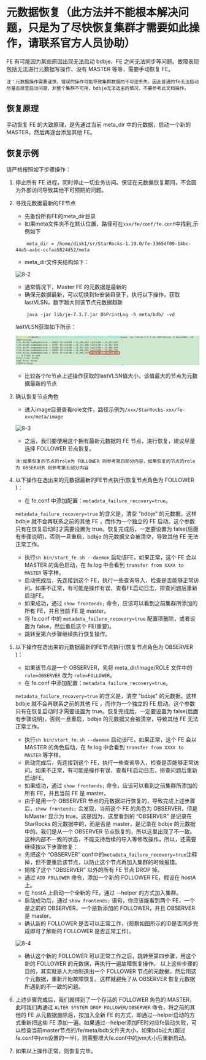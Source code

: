 # 元数据恢复（此方法并不能根本解决问题，只是为了尽快恢复集群才需要如此操作，请联系官方人员协助）

FE 有可能因为某些原因出现无法启动 bdbje、FE 之间无法同步等问题。故障表现包括无法进行元数据写操作、没有 MASTER 等等，需要手动恢复 FE。

`注：元数据操作需要谨慎，错误的操作可能导致集群数据的不可逆丢失，因此普通的fe无法启动尽量去排查启动问题，非整个集群不可用，bdbje无法选主的情况，不要参考此文档操作。`

## 恢复原理

手动恢复 FE 的大致原理，是先通过当前 meta_dir 中的元数据，启动一个新的 MASTER，然后再逐台添加其他 FE。

## 恢复示例

请严格按照如下步骤操作：

1. 停止所有 FE 进程，同时停止一切业务访问。保证在元数据恢复期间，不会因为外部访问导致其他不可预期的问题。
2. 寻找元数据最新的FE节点

    * 先备份所有FE的meta_dir目录
    * 如果meta文件夹不在默认位置，路径可在`xxx/fe/conf/fe.conf`中找到,示例如下

    ```shell
        meta_dir = /home/disk1/sr/StarRocks-1.19.0/fe-3365df09-14bc-44a5-aabc-ccfaa5824d52/meta
    ```

    * meta_dir文件夹结构如下：

    ![8-2](../assets/8-2.png)

    * 通常情况下，Master FE 的元数据是最新的
    * 确保元数据最新，可以切换到fe安装目录下，执行以下操作，获取lastVLSN，数字越大则该节点元数据越新

    ```shell
        java -jar lib/je-7.3.7.jar DbPrintLog -h meta/bdb/ -vd 
    ```

    lastVLSN获取如下所示：

    ![8-8](../assets/8-8.png)

    * 比较各个fe节点上述操作获取的lastVLSN值大小，该值最大的节点为元数据最新的节点

3. 确认恢复节点角色

    * 进入image目录查看role文件，路径示例为`/xxx/StarRocks-xxx/fe-xxx/meta/image`

    ![8-3](../assets/8-3.png)

    * 之后，我们要使用这个拥有最新元数据的 FE 节点，进行恢复，建议尽量选择 FOLLOWER 节点恢复。

    `注:如果恢复的节点的role为 FOLLOWER 则参考第四部分内容，如果恢复的节点的role为 OBSERVER 则参考第五部分内容`

4. 以下操作在选出来的元数据最新的FE节点执行(恢复节点角色为 FOLLOWER )：

    * 在 fe.conf 中添加配置：`metadata_failure_recovery=true`。

    `metadata_failure_recovery=true` 的含义是，清空 "bdbje" 的元数据。这样 bdbje 就不会再联系之前的其他 FE ，而作为一个独立的 FE 启动。这个参数只有在恢复启动时才需要设置为 true。恢复完成后，一定要设置为 false(后面有步骤说明)，否则一旦重启，bdbje 的元数据又会被清空，导致其他 FE 无法正常工作。
    * 执行`sh bin/start_fe.sh --daemon` 启动该FE，如果正常，这个 FE 会以 MASTER 的角色启动，在 fe.log 中会看到 `transfer from XXXX to MASTER` 等字样。
    * 启动完成后，先连接到这个 FE，执行一些查询导入，检查是否能够正常访问。如果不正常，有可能是操作有误，查看FE启动日志，排查问题后重新启动FE。
    * 如果成功，通过 `show frontends;` 命令，应该可以看到之前集群所添加的所有 FE，并且当前 FE 是 master。
    * 将 fe.conf 中的 `metadata_failure_recovery=true` 配置项删除，或者设置为 false，然后重启这个 FE(重要)。
    * 跳转至第六步骤继续执行恢复操作。

5. 以下操作在选出来的元数据最新的FE节点执行(恢复节点角色为 OBSERVER )：

    * 如果该节点是一个 OBSERVER，先将 meta_dir/image/ROLE 文件中的 `role=OBSERVER` 改为 `role=FOLLOWER`。
    * 在 fe.conf 中添加配置：`metadata_failure_recovery=true`。

    `metadata_failure_recovery=true` 的含义是，清空 "bdbje" 的元数据。这样 bdbje 就不会再联系之前的其他 FE ，而作为一个独立的 FE 启动。这个参数只有在恢复启动时才需要设置为 true。恢复完成后，一定要设置为 false(后面有步骤说明)，否则一旦重启，bdbje 的元数据又会被清空，导致其他 FE 无法正常工作。
    * 执行`sh bin/start_fe.sh --daemon` 启动该FE，如果正常，这个 FE 会以 MASTER 的角色启动，在 fe.log 中会看到 `transfer from XXXX to MASTER` 等字样。
    * 启动完成后，先连接到这个 FE，执行一些查询导入，检查是否能够正常访问。如果不正常，有可能是操作有误，查看FE启动日志，排查问题后重新启动FE。
    * 如果成功，通过 `show frontends;` 命令，应该可以看到之前集群所添加的所有 FE，并且当前 FE 是 master。
    * 由于是用一个 OBSERVER 节点的元数据进行恢复的，导致完成上述步骤后，`show frontends;` 会发现，当前这个 FE 的角色为 OBSERVER，但是 IsMaster 显示为 true。这是因为，这里看到的 “OBSERVER” 是记录在 StarRocks 的元数据中的，而是否是 master，是记录在 bdbje 的元数据中的。我们是从一个 OBSERVER 节点恢复的，所以这里出现了不一致。这种内部不一致的状态，不能支持后续的导入等修改操作，所以，还需要继续按以下步骤修复：
    * 先把这个 “OBSERVER” conf中的`metadata_failure_recovery=true`注释掉，但不要重启该节点，以防止这个节点再加入集群的时候报错。
    * 把除了这个 “OBSERVER” 以外的所有 FE 节点 DROP 掉。
    * 通过 `ADD FOLLOWER` 命令，添加一个新的 FOLLOWER FE，假设在 hostA 上。
    * 在 hostA 上启动一个全新的 FE，通过 --helper 的方式加入集群。
    * 启动成功后，通过 `show frontends;` 语句，你应该能看到两个 FE，一个是之前的 OBSERVER，一个是新添加的 FOLLOWER，并且 OBSERVER 是 master。
    * 确认新的 FOLLOWER 是否可以正常工作，(观察如图所示的ID是否同步完成即可了解新的 FOLLOWER 是否正常工作)。

    ![8-4](../assets/8-4.png)

    * 确认这个新的 FOLLOWER 可以正常工作之后，跳转至第四步骤，用这个新的 FOLLOWER 的元数据，再执行一遍故障恢复操作。 以上这些步骤的目的，其实就是人为地制造出一个 FOLLOWER 节点的元数据，然后用这个元数据，重新开始故障恢复。这样就避免了从 OBSERVER 恢复元数据所遇到的不一致的问题。

6. 上述步骤完成后，我们就得到了一个存活的 FOLLOWER 角色的 MASTER，此时我们再通过 `ALTER SYSTEM DROP FOLLOWER/OBSERVER` 命令，将之前的其他的 FE 从元数据删除后，按加入全新 FE 的方式，即通过--helper启动的方式重新把这些 FE 添加一遍。如果通过--helper添加FE时对应fe启动失败，可以检查当前master节点的/fe/meta/bdb文件夹大小，如果bdb过大(超过fe.conf中jvm设置的一半)，则需要增大fe.conf中的jvm大小后重新启动。

7. 如果以上操作正常，则恢复完毕。
